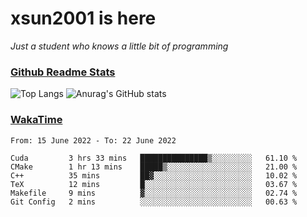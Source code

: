 # xsun2001 is here

*Just a student who knows a little bit of programming*

### [Github Readme Stats](https://github.com/anuraghazra/github-readme-stats)

![Top Langs](https://github-readme-stats.vercel.app/api/top-langs/?username=xsun2001&layout=compact&theme=radical) ![Anurag's GitHub stats](https://github-readme-stats.vercel.app/api?username=xsun2001&show_icons=true&theme=radical)

### [WakaTime](https://wakatime.com)

<!--START_SECTION:waka-->

```text
From: 15 June 2022 - To: 22 June 2022

Cuda         3 hrs 33 mins   ███████████████▒░░░░░░░░░   61.10 %
CMake        1 hr 13 mins    █████▒░░░░░░░░░░░░░░░░░░░   21.00 %
C++          35 mins         ██▓░░░░░░░░░░░░░░░░░░░░░░   10.02 %
TeX          12 mins         █░░░░░░░░░░░░░░░░░░░░░░░░   03.67 %
Makefile     9 mins          ▓░░░░░░░░░░░░░░░░░░░░░░░░   02.74 %
Git Config   2 mins          ░░░░░░░░░░░░░░░░░░░░░░░░░   00.63 %
```

<!--END_SECTION:waka-->

